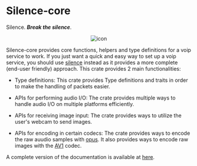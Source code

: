 # Silence-core
Silence. _**Break the silence**_.

<p align="center">
    <img src="https://cloud-4sav6hg60-hack-club-bot.vercel.app/0image.png" alt="icon">
</p>

Silence-core provides core functions, helpers and type definitions for a voip service to work.
If you just want a quick and easy way to set up a voip service, you should use [silence](https://crates.io/crates/silence) instead as it provides a more complete (end-user friendly) approach.
This crate provides 2 main functionalities:

* Type definitions:
This crate provides Type definitions and traits in order to make the handling of packets easier.

* APIs for performing audio I/O:
The crate provides multiple ways to handle audio I/O on multiple platforms efficiently.

* APIs for receiving image input:
The crate provides ways to utilize the user's webcam to send images.

* APIs for encoding in certain codecs:
The crate provides ways to encode the raw auudio samples with [opus](https://opus-codec.org/). It also provides ways to encode raw images with the [AV1](https://en.wikipedia.org/wiki/AV1) codec.

A complete version of the documentation is available at [here](https://docs.rs/silence-core/latest).
